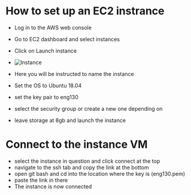 # How to set up an EC2 instrance

- Log in to the AWS web console
- Go to EC2 dashboard and select instances
- Click on Launch instance
- ![Instance](https://user-images.githubusercontent.com/115226294/199481086-d1234258-f807-496e-9e89-e76b964a121d.png)

- Here you will be instructed to name the instance
- Set the OS to Ubuntu 18.04
- set the key pair to eng130
- select the security group or create a new one depending on
- leave storage at 8gb and launch the instance

# Connect to the instance VM

- select the instance in question and click connect at the top
- navigate to the ssh tab and copy the link at the bottom
- open git bash and cd into the location where the key is (eng130.pem)
- paste the link in there
- The instance is now connected
